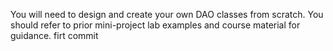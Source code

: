 You will need to design and create your own DAO classes from scratch. 
You should refer to prior mini-project lab examples and course material for guidance.
firt commit